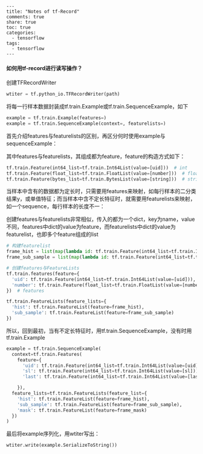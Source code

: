 ```
---
title: "Notes of tf-Record"
comments: true
share: true
toc: true
categories:
  - tensorflow
tags:
  - tensorflow
---
```



#### 如何用tf-record进行读写操作？

创建TFRecordWriter

```python
wtiter = tf.python_io.TFRecordWriter(path)
```

将每一行样本数据封装成tf.train.Example或tf.train.SequenceExample，如下

```python
example = tf.train.Example(features=)
example = tf.train.SequenceExample(context=, featurelists=)
```

首先介绍features与featurelists的区别，再区分何时使用example与sequenceExample：

其中features与featurelists，其组成都为feature，feature的构造方式如下：

```python
tf.train.Feature(int64_list=tf.train.Int64List(value=[uid]))  # int
tf.train.Feature(float_list=tf.train.FloatList(value=[number]))  # float
tf.train.Feature(bytes_list=tf.train.BytesList(value=[string]))  # string
```

当样本中含有的数据都为定长时，只需要用features来映射，如每行样本的二分类结果y，或单值特征；而当样本中含不定长特征时，就需要用featurelists来映射，如一个sequence，每行样本的长度不一：

创建features与featurelists非常相似，传入的都为一个dict，key为name，value不同，features中dict的value为feature，而featurelists中dict的value为featurelist，也即多个feature组成的list

```python
# 构建featurelist
frame_hist = list(map(lambda id: tf.train.Feature(int64_list=tf.train.Int64List(value=[id])), hist))
frame_sub_sample = list(map(lambda id: tf.train.Feature(int64_list=tf.train.Int64List(value=[id])), sub_sample))
```

```python
# 创建features与FeatureLists
tf.train.features(feature={
  'uid': tf.train.Feature(int64_list=tf.train.Int64List(value=[uid])),
  'number': tf.train.Feature(float_list=tf.train.FloatList(value=[number]))
})  # features

tf.train.FeatureLists(feature_lists={
  'hist': tf.train.FeatureList(feature=frame_hist),
  'sub_sample': tf.train.FeatureList(feature=frame_sub_sample)
})
```

所以，回到最初，当有不定长特征时，用tf.train.SequenceExample，没有时用tf.train.Example

```python
example = tf.train.SequenceExample(
  context=tf.train.Features(
    feature={
      'uid': tf.train.Feature(int64_list=tf.train.Int64List(value=[uid])),
      'sl': tf.train.Feature(int64_list=tf.train.Int64List(value=[sl])),
      'last': tf.train.Feature(int64_list=tf.train.Int64List(value=[last]))

    }),
  feature_lists=tf.train.FeatureLists(feature_list={
    'hist': tf.train.FeatureList(feature=frame_hist),
    'sub_sample': tf.train.FeatureList(feature=frame_sub_sample),
    'mask': tf.train.FeatureList(feature=frame_mask)
  })
)
```

最后将example序列化，用wtiter写出：

```python
wtiter.write(example.SerializeToString())
```


